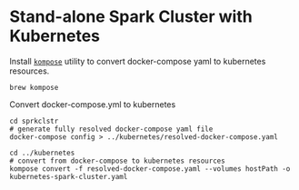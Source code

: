 # Stand-alone Spark Cluster with Kubernetes


Install [`kompose`](https://kubernetes.io/docs/tasks/configure-pod-container/translate-compose-kubernetes/) utility to convert docker-compose yaml to kubernetes resources.
```
brew kompose
```


Convert docker-compose.yml to kubernetes
```
cd sprkclstr
# generate fully resolved docker-compose yaml file
docker-compose config > ../kubernetes/resolved-docker-compose.yaml

cd ../kubernetes
# convert from docker-compose to kubernetes resources
kompose convert -f resolved-docker-compose.yaml --volumes hostPath -o kubernetes-spark-cluster.yaml
```